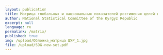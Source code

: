 ```yaml
---
layout: publication
title: Матрица глобальных и национальных показателей достижения целей в области устойчивого развития Повестки 2030 в Кыргызской Республике
author: National Statistical Committee of the Kyrgyz Republic
excerpt: null
language: ru
permalink: /matrix/
published: true
img: /upload/Обложка_матрица ЦУР_1.jpg
file: /upload/SDG-new-set.pdf
---
```

